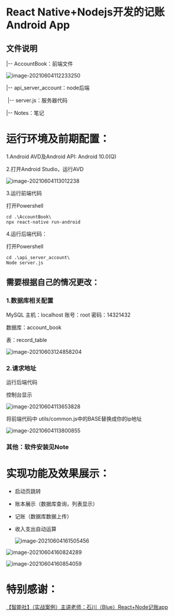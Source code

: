 # React Native+Nodejs开发的记账Android App

## 文件说明

|-- AccountBook：前端文件

![image-20210604112233250](README.assets/image-20210604112233250.png)

|-- api_server_account：node后端

​	|-- server.js：服务器代码

|-- Notes：笔记



# 运行环境及前期配置：

1.Android AVD及Android API: Android 10.0(Q)

2.打开Android Studio，运行AVD

![image-20210604113012238](README.assets/image-20210604113012238.png)

3.运行前端代码

打开Powershell

```
cd .\AccountBook\
npx react-native run-android
```

4.运行后端代码：

打开Powershell

```
cd .\api_server_account\
Node server.js
```



## 需要根据自己的情况更改：

### 1.数据库相关配置

MySQL 主机：localhost 账号：root 密码：14321432

数据库：account_book

表：record_table

![image-20210603124858204](README.assets/image-20210603124858204.png)

### 2.请求地址

运行后端代码

控制台显示

![image-20210604113653828](README.assets/image-20210604113653828.png)

将前端代码中 utils/common.js中的BASE替换成你的ip地址

![image-20210604113800855](README.assets/image-20210604113800855.png)

### 其他：软件安装见Note



# 实现功能及效果展示：

- 启动页跳转

- 账本展示（数据库查询，列表显示）

- 记账（数据库数据上传）

- 收入支出自动运算

  ![image-20210604161505456](README.assets/image-20210604161505456.png)

![image-20210604160824289](README.assets/image-20210604160824289.png)



![image-20210604160854059](README.assets/image-20210604160854059.png)

# 特别感谢：

[【智能社】（实战案例）主讲老师：石川（Blue）React+Node记账app](https://www.bilibili.com/video/BV1Pt41187cj?share_source=copy_web)

